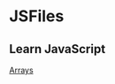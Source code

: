 # JSFiles
## Learn JavaScript 
<a href="https://darkspace123098.github.io/JSFiles/array.js">Arrays</a>
